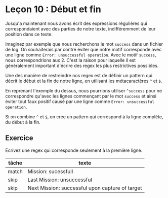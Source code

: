 # Leçon 10 : Début et fin

Jusqu'a maintenant nous avons écrit des expressions régulières qui correspondaient avec des parties de notre texte, indifféremment de leur position dans ce texte.

Imaginez par exemple que nous recherchons le mot `success` dans un fichier de log. On souhaiterais par contre éviter que notre motif corresponde avec une ligne comme `Error: unsuccessful operation`. Avec le motif `success`, nous correspondrions aux 2. C'est la raison pour laquelle il est généralement important d'écrire des regex les plus restrictives possibles.

Une des manière de restreindre nos regex est de définir un pattern qui décrit le début et la fin de notre ligne, en utilisant les métacaractères `^` et `$`.

En reprenant l'exemple du dessus, nous pourrions utiliser `^success` pour ne correspondre qu'avec les lignes commençant par le mot `success` et ainsi éviter tout faux positif causé par une ligne comme `Error: unsuccessful operation`.

Si on combine `^` et `$`, on crée un pattern qui correspond à la ligne complète, du début à la fin.

## Exercice

Ecrivez une regex qui corresponde seulement à la première ligne.

| tâche | texte                                           |
| ----- | ----------------------------------------------- |
| match | Mission: sucessfull                             |
| skip  | Last Mission: unsuccessful                      |
| skip  | Next Mission: successful upon capture of target |
